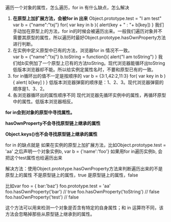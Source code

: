 遍历一个对象的属性，怎么遍历，for in 有什么缺点，怎么解决
1. **在原型上加扩展方法，会被for in 出来**
    Object.prototype.test = "I am test"
    var b = {"name":"txj"}
    for( var key in b ){
        alert(key + " : "+ b[key])
    }
    我们手动加在原型上的方法，for in的时候会被遍历出来。一般我们遍历对象并不需要其原型的属性，所以遍历时最好Object.prototype.hasOwnProperty方法进行判断。
2. 在实例中定义原型中已有的方法，浏览器for in 情况不一致。  
    var b = {"name":"txj"}
    b.toString = function(){ alert("I am toString") }
    我们给b实例加了一个原型上已有的方法toString。现代浏览器能循环出toString 低版本浏览器却不能。所以给实例定属性名时，不要和原型已有的一致。
3. for in循环出的值不一定是按顺序的
    var b = {3:1,42:2,11:3}
    for( var key in b ){
        alert( b[key] )
    }
    低版本浏览器弹窗的顺序是：1、2、3。现代浏览器弹窗的顺序是1、3、2。
4. 各浏览器循环出的属性顺序不同
    现代浏览器先循环实例中的属性，再循环原型中的属性。低版本浏览器相反。



**for in会到对象的原型中寻找属性。**

**hasOwnProperty不会寻找原型链上继承的属性**

**Object.keys()也不会寻找原型链上继承的属性**



for in 的缺点就是 如果在实例的原型上加扩展方法，比如Object.prototype.test = 'aa'
之后声明一个对象实例b, var b = {'name':'foo'}
如果用for in遍历实例b, 会把这个test属性也给遍历出来

解决方法：使用Object.prototype.hasOwnProperty方法来判断遍历出来的不是原型上的属性
  不是原型链上的属性，true
  是原型链上的属性，false

  比如var foo = { bar:'baz'}
    foo.prototype.test = 'aa'
    foo.hasOwnProperty('bar')       // true
    foo.hasOwnProperty('toString')  // false
    foo.hasOwnProperty('test')      // false

  这个方法可以用来检测一个对象是否含有特定的自身属性；和 in 运算符不同，该方法会忽略掉那些从原型链上继承到的属性。


